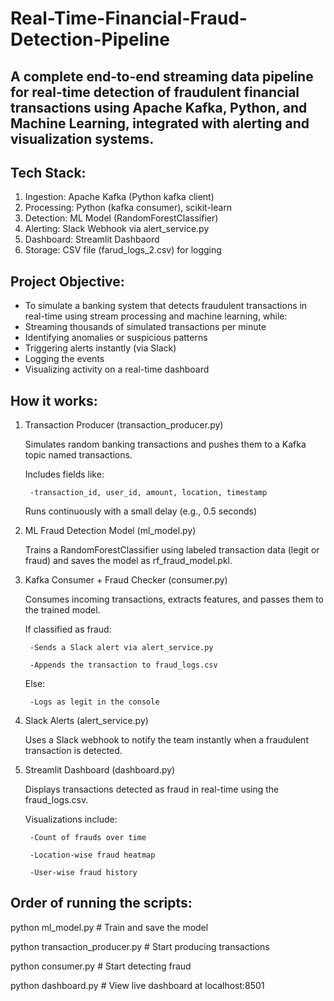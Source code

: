 # Real-Time-Financial-Fraud-Detection-Pipeline
A complete end-to-end streaming data pipeline for real-time detection of fraudulent financial transactions using Apache Kafka, Python, and Machine Learning, integrated with alerting and visualization systems.
-----------------------------------------------------------------------------------------------------------------------------------------------------------------------------------------------------------------------


<h2>Tech Stack:</h2> 

1. Ingestion: Apache Kafka (Python kafka client)
2. Processing: Python (kafka consumer), scikit-learn
3. Detection: ML Model (RandomForestClassifier)
4. Alerting: Slack Webhook via alert_service.py
5. Dashboard: Streamlit Dashbaord
6. Storage: CSV file (farud_logs_2.csv) for logging




<h2>Project Objective:</h2>

- To simulate a banking system that detects fraudulent transactions in real-time using stream processing and machine learning, while:
- Streaming thousands of simulated transactions per minute
- Identifying anomalies or suspicious patterns
- Triggering alerts instantly (via Slack)
- Logging the events
- Visualizing activity on a real-time dashboard




<h2>How it works:</h2>

1. Transaction Producer (transaction_producer.py)

    Simulates random banking transactions and pushes them to a Kafka topic named transactions.

    Includes fields like:
    
        -transaction_id, user_id, amount, location, timestamp

    Runs continuously with a small delay (e.g., 0.5 seconds)

2. ML Fraud Detection Model (ml_model.py)

    Trains a RandomForestClassifier using labeled transaction data (legit or fraud) and saves the model as rf_fraud_model.pkl.


3. Kafka Consumer + Fraud Checker (consumer.py)

    Consumes incoming transactions, extracts features, and passes them to the trained model.

    If classified as fraud:
    
        -Sends a Slack alert via alert_service.py
    
        -Appends the transaction to fraud_logs.csv

    Else:
    
        -Logs as legit in the console


4. Slack Alerts (alert_service.py)

    Uses a Slack webhook to notify the team instantly when a fraudulent transaction is detected.


5. Streamlit Dashboard (dashboard.py)

    Displays transactions detected as fraud in real-time using the fraud_logs.csv.
    
    Visualizations include:
    
        -Count of frauds over time
        
        -Location-wise fraud heatmap
        
        -User-wise fraud history




<h2>Order of running the scripts:</h2>

python ml_model.py              # Train and save the model

python transaction_producer.py # Start producing transactions

python consumer.py             # Start detecting fraud

python dashboard.py            # View live dashboard at localhost:8501



































